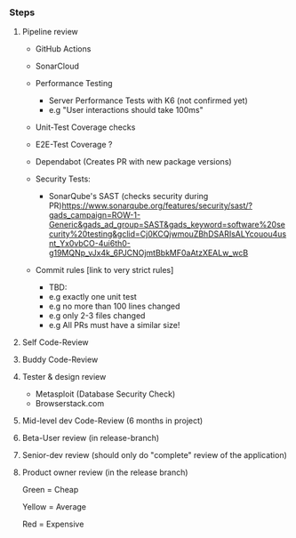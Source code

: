 ### Steps

1. Pipeline review
    - GitHub Actions
    - SonarCloud
    - Performance Testing
      - Server Performance Tests with K6 (not confirmed yet)
      - e.g "User interactions should take 100ms"

    - Unit-Test Coverage checks
    - E2E-Test Coverage ?
    - Dependabot (Creates PR with new package versions)
    - Security Tests:
      - SonarQube's SAST (checks security during PR)<https://www.sonarqube.org/features/security/sast/?gads_campaign=ROW-1-Generic&gads_ad_group=SAST&gads_keyword=software%20security%20testing&gclid=Cj0KCQjwmouZBhDSARIsALYcouou4usnt_Yx0vbCO-4ui6th0-g19MQNp_vJx4k_6PJCNOjmtBbkMF0aAtzXEALw_wcB>
    - Commit rules [link to very strict rules]
      - TBD:
      - e.g exactly one unit test
      - e.g no more than 100 lines changed
      - e.g only 2-3 files changed
      - e.g All PRs must have a similar size!
2. Self Code-Review
3. Buddy Code-Review
4. Tester & design review
    - Metasploit (Database Security Check)
    - Browserstack.com
5. Mid-level dev Code-Review (6 months in project)
6. Beta-User review (in release-branch)
7. Senior-dev review (should only do "complete" review of the application)
8. Product owner review (in the release branch)

    Green = Cheap

    Yellow = Average

    Red = Expensive
